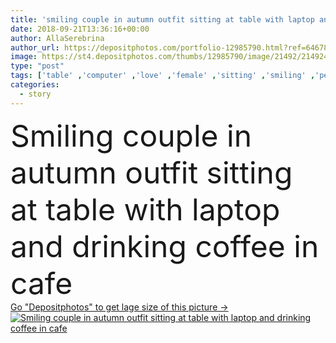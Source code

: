 ```yaml
---
title: 'smiling couple in autumn outfit sitting at table with laptop and drinking coffee in cafe'
date: 2018-09-21T13:36:16+00:00
author: AllaSerebrina
author_url: https://depositphotos.com/portfolio-12985790.html?ref=64678756
image: https://st4.depositphotos.com/thumbs/12985790/image/21492/214924926/api_thumb_450.jpg?forcejpeg=true
type: "post"
tags: ['table' ,'computer' ,'love' ,'female' ,'sitting' ,'smiling' ,'people' ,'park' ,'outdoors' ,'caucasian' ,'affectionate' ,'male' ,'man' ,'connection' ,'coffee' ,'drink' ,'date' ,'architecture' ,'city' ,'urban' ,'couple' ,'stylish' ,'romantic' ,'beverage' ,'cafe' ,'woman' ,'communication' ,'wireless' ,'electronics' ,'laptop' ,'together' ,'togetherness' ,'attractive' ,'drinking' ,'casual' ,'handsome' ,'closeness' ,'gadget' ,'relationship' ,'weekend' ,'cups' ,'boyfriend' ,'girlfriend' ,'Young Adults' ,'Wireless Technology' ,'love story' ,'Looking At Each Other' ,'digital device' ,'autumn outfit' ]
categories: 
  - story
---
```

<div aling="center">
            <font size="60"> Smiling couple in autumn outfit sitting at table with laptop and drinking coffee in cafe</font>   
</div>
<div>
    <a href='https://st4.depositphotos.com/thumbs/12985790/image/21492/214924926/api_thumb_450.jpg?forcejpeg=true?ref=64678756' target=_blank > Go "Depositphotos" to get lage size of this picture ->
        <img href='https://st4.depositphotos.com/thumbs/12985790/image/21492/214924926/api_thumb_450.jpg?forcejpeg=true?ref=64678756' src='https://st4.depositphotos.com/12985790/21492/i/950/depositphotos_214924926-stock-photo-smiling-couple-autumn-outfit-sitting.jpg?forcejpeg=true' alt='Smiling couple in autumn outfit sitting at table with laptop and drinking coffee in cafe' >
    </a>
</div>

